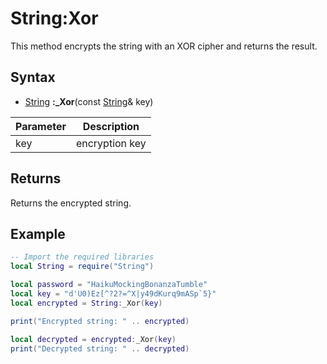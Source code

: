 # String:__Xor__

This method encrypts the string with an XOR cipher and returns the result.

## Syntax

- [String](String.md) **:_Xor**(const [String](String.md)& key)

| Parameter | Description |
| --- | --- |
| key | encryption key |

## Returns

Returns the encrypted string.

## Example

```lua
-- Import the required libraries
local String = require("String")

local password = "HaikuMockingBonanzaTumble"
local key = "d'U0)Ez[^?2?=^X|y49dKurq9mASp`5}"
local encrypted = String:_Xor(key)

print("Encrypted string: " .. encrypted)

local decrypted = encrypted:_Xor(key)
print("Decrypted string: " .. decrypted)
```